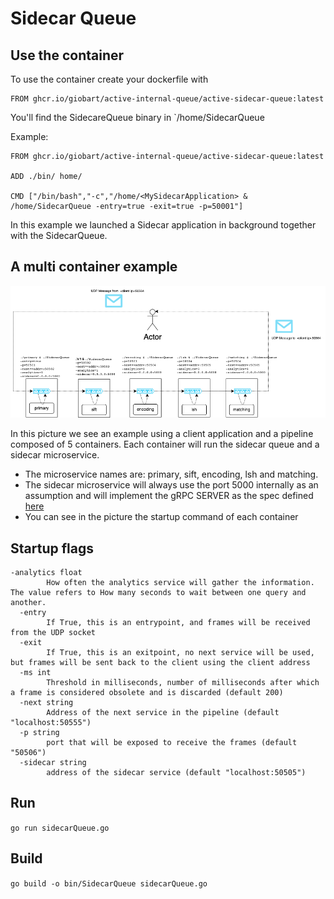 # Sidecar Queue 

## Use the container

To use the container create your dockerfile with 

```
FROM ghcr.io/giobart/active-internal-queue/active-sidecar-queue:latest
```

You'll find the SidecareQueue binary in `/home/SidecarQueue

Example:
```
FROM ghcr.io/giobart/active-internal-queue/active-sidecar-queue:latest

ADD ./bin/ home/

CMD ["/bin/bash","-c","/home/<MySidecarApplication> & /home/SidecarQueue -entry=true -exit=true -p=50001"]
```

In this example we launched a Sidecar application in background together with the SidecarQueue. 

## A multi container example

![pipeline](img/sidecarQueueExample.png)

In this picture we see an example using a client application and a pipeline composed of 5 containers. Each container will run the sidecar queue and a sidecar microservice.

* The microservice names are: primary, sift, encoding, lsh and matching.
* The sidecar microservice will always use the port 5000 internally as an assumption and will implement the gRPC SERVER as the spec defined [here](https://github.com/giobart/Active-Internal-Queue/tree/main/pkg/gRPCspec)
* You can see in the picture the startup command of each container 

## Startup flags

```
-analytics float
        How often the analytics service will gather the information. The value refers to How many seconds to wait between one query and another. 
  -entry
        If True, this is an entrypoint, and frames will be received from the UDP socket
  -exit
        If True, this is an exitpoint, no next service will be used, but frames will be sent back to the client using the client address
  -ms int
        Threshold in milliseconds, number of milliseconds after which a frame is considered obsolete and is discarded (default 200)
  -next string
        Address of the next service in the pipeline (default "localhost:50555")
  -p string
        port that will be exposed to receive the frames (default "50506")
  -sidecar string
        address of the sidecar service (default "localhost:50505")

```

## Run

`go run sidecarQueue.go`

## Build

`go build -o bin/SidecarQueue sidecarQueue.go`



